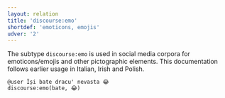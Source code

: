 ```yaml
---
layout: relation
title: 'discourse:emo'
shortdef: 'emoticons, emojis'
udver: '2'
---
```


The subtype `discourse:emo` is used in social media corpora for emoticons/emojis and other pictographic elements. This documentation follows earlier usage in Italian, Irish and Polish.

~~~ sdparse
@user Își bate dracu' nevasta 😂
discourse:emo(bate, 😂) 
~~~ 
<!-- Interlanguage links updated Ne 5. května 2024, 18:21:09 CEST -->
